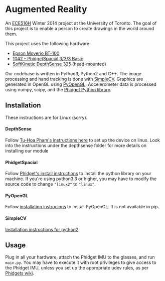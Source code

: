 # Augmented Reality

An [ECE516H](http://wearcam.org/ece516/) Winter 2014 project at the University
of Toronto. The goal of this project is to enable a person to create drawings in the world around them.

This project uses the following hardware:

* [Epson Moverio BT-100](http://www.epson.co.uk/gb/en/viewcon/corporatesite/products/mainunits/overview/11373)
* [1042 - PhidgetSpacial 3/3/3 Basic](http://www.phidgets.com/products.php?product_id=1042)
* [SoftKinetic DepthSense 325](http://www.softkinetic.com/Store/tabid/579/ProductID/6/language/en-US/Default.aspx) (head-mounted)

Our codebase is written in Python3, Python2 and C++. The image processing and hand tracking is done with [SimpleCV](http://simplecv.org/). Graphics are generated in OpenGL using [PyOpenGL](http://pyopengl.sourceforge.net/). Accelerometer data is processed using numpy, scipy, and the [Phidget Python library](http://www.phidgets.com/docs/Language_-_Python).

## Installation

These instructions are for Linux (sorry).

#### DepthSense

Follow [Tu-Hoa Pham's instructions here](https://ph4m.wordpress.com/2014/02/11/getting-softkinetics-depthsense-sdk-to-work-on-arch-linux/) to set up the device on linux.
Look into the instructions under the depthsense folder for more details on installing our module

#### PhidgetSpacial
Follow [Phidget's install instructions](http://www.phidgets.com/docs/Language_-_Python) to install the python library on your machine. If you're using python3.3 or higher, you may have to modify the source code to change `"linux2"` to `"linux"`.

#### PyOpenGL
Follow [installation instrucions](http://pyopengl.sourceforge.net/documentation/installation.html) to install PyOpenGL. It is not available in pip.

#### SimpleCV
[Installation instructions for python2](https://github.com/sightmachine/simplecv#installation)

## Usage
Plug in all your hardware, attach the Phidget IMU to the glasses, and run `main.py`. You may have to execute it with root privileges to give access to the Phidget IMU, unless you set up the appropriate udev rules, as per [Phidgets wiki](http://www.phidgets.com/docs/OS_-_Linux#Setting_udev_Rules).
